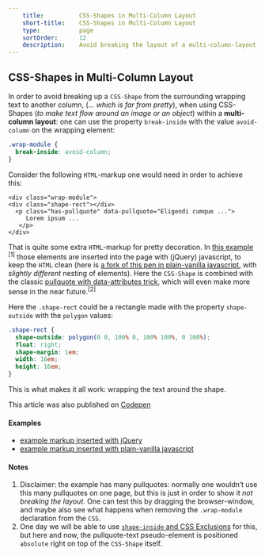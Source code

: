 ```yaml
---
    title:          CSS-Shapes in Multi-Column Layout
    short-title:    CSS-Shapes in Multi-Column Layout
    type:           page
    sortOrder:      12
    description:    Avoid breaking the layout of a multi-column-layout when using CSS-Shapes
---
```


## CSS-Shapes in Multi-Column Layout

In order to avoid breaking up a `CSS-Shape` from the surrounding wrapping text to another column, (_... which is far from pretty_), when using CSS-Shapes (_to make text flow around an image or an object_) within a <strong>multi-column layout</strong>: one can use the property `break-inside` with the value `avoid-column` on the wrapping element:

```css
.wrap-module {
  break-inside: avoid-column;
}
```

Consider the following `HTML`-markup one would need in order to achieve this:

```markup
<div class="wrap-module">
<div class="shape-rect"></div>
  <p class="has-pullquote" data-pullquote="Eligendi cumque ...">
     Lorem ipsum ...
   </p>
</div>
```

That is quite some extra `HTML`-markup for pretty decoration. In [this example](http://codepen.io/atelierbram/pen/Iujdi) <sup>[1]</sup> those elements are inserted into the page with (jQuery) javascript, to keep the `HTML` clean (here is [a fork of this pen in plain-vanilla javascript](http://codepen.io/atelierbram/pen/aoKus/), with _slightly different_ nesting of elements). Here the `CSS-Shape` is combined with the classic [pullquote with data-attributes trick](http://codepen.io/aarongustafson/pen/zxKdh), which will even make more sense in the near future.<sup>[2]</sup>

Here the `.shape-rect` could be a rectangle made with the property `shape-outside` with the `polygon` values:

```css
.shape-rect {
  shape-outside: polygon(0 0, 100% 0, 100% 100%, 0 100%);
  float: right;
  shape-margin: 1em;
  width: 16em;
  height: 16em;
}
```

This is what makes it all work: wrapping the text around the shape.

<span class="note">This article was also published on [Codepen](http://codepen.io/atelierbram/blog/css-shapes-in-multi-column-layout)</span>

#### Examples
- [example markup inserted with jQuery](http://codepen.io/atelierbram/pen/Iujdi)
- [example markup inserted with plain-vanilla javascript](http://codepen.io/atelierbram/pen/aoKus/)

#### Notes
1. Disclaimer: the example has many pullquotes: normally one wouldn’t use this many pullquotes on one page, but this is just in order to show it _not breaking the layout_. One can test this by dragging the browser-window, and maybe also see what happens when removing the `.wrap-module` declaration from the `CSS`.
1. One day we will be able to use [`shape-inside` and CSS Exclusions](http://alistapart.com/article/css-shapes-101#section8) for this, but here and now, the pullquote-text pseudo-element is positioned `absolute` right on top of the `CSS-Shape` itself.

